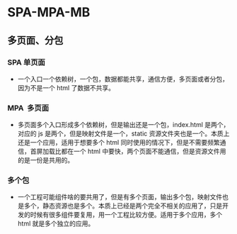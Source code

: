 <!--
 * @Author: 鱼小柔
 * @Date: 2021-01-24 20:02:39
 * @LastEditors: your name
 * @LastEditTime: 2021-01-24 20:02:40
 * @Description: 理解单页面、多页面、多包
-->
# SPA-MPA-MB
## 多页面、分包

### SPA 单页面

- 一个入口一个依赖树，一个包，数据都能共享，通信方便，多页面或者分包，因为不是一个 html 了数据不共享。

### MPA  多页面

- 多页面多个入口形成多个依赖树，但是输出还是一个包，index.html 是两个，对应的 js 是两个，但是映射文件是一个，static 资源文件夹也是一个。本质上还是一个应用，适用于想要多个 html 同时使用的情况下，但是不需要频繁通信，首屏加载比都在一个 html 中要快，两个页面不能通信，但是资源文件用的是一份是共用的。

### 多个包

- 一个工程可能组件啥的要共用了，但是有多个页面，输出多个包，映射文件也是多个，静态资源也是多个。本质上已经是两个完全不相关的应用了，只是开发的时候有很多组件要复用，用一个工程比较方便。适用于多个应用，多个 html 就是多个独立的应用。
